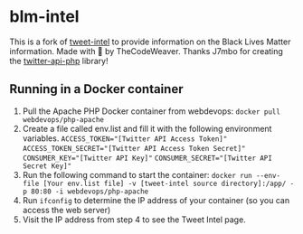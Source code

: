 # blm-intel
This is a fork of [tweet-intel](https://github.com/thecodeweaver/tweet-intel) to provide information on the Black Lives Matter information.
Made with 💙 by TheCodeWeaver.
Thanks J7mbo for creating the [twitter-api-php](https://github.com/J7mbo/twitter-api-php) library!

## Running in a Docker container
1. Pull the Apache PHP Docker container from webdevops: `docker pull webdevops/php-apache`
2. Create a file called env.list and fill it with the following environment variables.
`ACCESS_TOKEN="[Twitter API Access Token]"`
`ACCESS_TOKEN_SECRET="[Twitter API Access Token Secret]"`
`CONSUMER_KEY="[Twitter API Key]"`
`CONSUMER_SECRET="[Twitter API Secret Key]"`
3. Run the following command to start the container: `docker run --env-file [Your env.list file] -v [tweet-intel source directory]:/app/ -p 80:80 -i webdevops/php-apache`
4. Run `ifconfig` to determine the IP address of your container (so you can access the web server)
5. Visit the IP address from step 4 to see the Tweet Intel page.